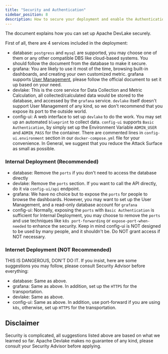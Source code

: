 ```yaml
---
title: "Security and Authentication"
sidebar_position: 8
description: How to secure your deployment and enable the Authentication
---
```


The document explains how you can set up Apache DevLake securely. 

First of all, there are 4 services included in the deployment:

- database: `postgress` and `mysql` are supported, you may choose one of them or any other compatible DBS like cloud-based systems. You should follow the document from the database to make it secure.
- grafana: You are likely to use it most of the time, browsing built-in dashboards, and creating your own customized metric. grafana supports [User Management](https://grafana.com/docs/grafana/latest/administration/user-management/), please follow the official document to set it up based on your need.
- devlake: This is the core service for Data Collection and Metric Calculation, all collected/calculated data would be stored to the database, and accessed by the `grafana` service. `devlake` itself doesn't support User Management of any kind, so we don't recommend that you expose its port to the outside world.
- config-ui: A web interface to set up `devlake` to do the work. You may set up an automated `blueprint` to collect data. `config-ui` supports `Basic Authentication`, by simply set up the Environment Variable `ADMIN_USER` and `ADMIN_PASS` for the container. There are commented lines in `config-ui.environment` section in our `docker-compose.yml` file for your convenience.
In General, we suggest that you reduce the Attack Surface as small as possible.


### Internal Deployment (Recommended)

- database: Remove the `ports` if you don't need to access the database directly
- devlake: Remove the `ports` section. If you want to call the API directly, do it via `config-ui/api` endpoint.
- grafana: We have no choice but to expose the `ports` for people to browse the dashboards. However, you may want to set up the User Management, and a read-only database account for `grafana`
- config-ui: Normally, exposing the `ports` with `Basic Authentication` is sufficient for Internal Deployment, you may choose to remove the `ports` and use techniques like `k8s port-forwarding` or `expose-port-when-needed` to enhance the security. Keep in mind config-ui is NOT designed to be used by many people, and it shouldn't be. Do NOT grant access if NOT necessary.


### Internet Deployment (NOT Recommended)

THIS IS DANGEROUS, DON'T DO IT. If you insist, here are some suggestions you may follow, please consult Security Advisor before everything:

- database: Same as above.
- grafana: Same as above. In addition, set up the `HTTPS` for the transportation.
- devlake: Same as above.
- config-ui: Same as above. In addition, use port-forward if you are using `k8s`, otherwise, set up `HTTPS` for the transportation.


## Disclaimer

Security is complicated, all suggestions listed above are based on what we learned so far. Apache Devlake makes no guarantee of any kind, please consult your Security Advisor before applying.
